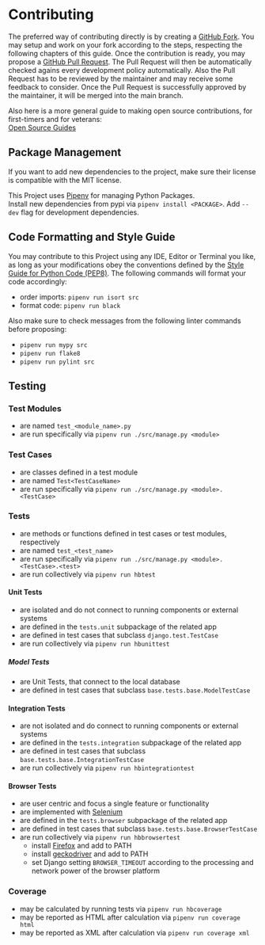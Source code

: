 # Contributing

The preferred way of contributing directly is by creating a [GitHub Fork](https://github.com/djbrown/hbscorez/fork).
You may setup and work on your fork according to the steps, respecting the following chapters of this guide.
Once the contribution is ready, you may propose a [GitHub Pull Request](https://github.com/djbrown/hbscorez/pulls).
The Pull Request will then be automatically checked agains every development policy automatically.
Also the Pull Request has to be reviewed by the maintainer and may receive some feedback to consider.
Once the Pull Request is successfully approved by the maintainer, it will be merged into the main branch.

Also here is a more general guide to making open source contributions, for first-timers and for veterans:  
[Open Source Guides](https://opensource.guide/)

## Package Management

If you want to add new dependencies to the project, make sure their license is compatible with the MIT license.

This Project uses [Pipenv](https://github.com/pypa/pipenv/) for managing Python Packages.  
Install new dependencies from pypi via `pipenv install <PACKAGE>`.
Add `--dev` flag for development dependencies.

## Code Formatting and Style Guide

You may contribute to this Project using any IDE, Editor or Terminal you like, as long as your modifications obey the conventions defined by the [Style Guide for Python Code (PEP8)](https://www.python.org/dev/peps/pep-0008/).
The following commands will format your code accordingly:

- order imports: `pipenv run isort src`
- format code: `pipenv run black`

Also make sure to check messages from the following linter commands before proposing:

- `pipenv run mypy src`
- `pipenv run flake8`
- `pipenv run pylint src`

## Testing

### Test Modules

- are named `test_<module_name>.py`
- are run specifically via `pipenv run ./src/manage.py <module>`

### Test Cases

- are classes defined in a test module
- are named `Test<TestCaseName>`
- are run specifically via `pipenv run ./src/manage.py <module>.<TestCase>`

### Tests

- are methods or functions defined in test cases or test modules, respectively
- are named `test_<test_name>`
- are run specifically via `pipenv run ./src/manage.py <module>.<TestCase>.<test>`
- are run collectively via `pipenv run hbtest`

#### Unit Tests

- are isolated and do not connect to running components or external systems
- are defined in the `tests.unit` subpackage of the related app
- are defined in test cases that subclass `django.test.TestCase`
- are run collectively via `pipenv run hbunittest`

##### Model Tests

- are Unit Tests, that connect to the local database
- are defined in test cases that subclass `base.tests.base.ModelTestCase`

#### Integration Tests

- are not isolated and do connect to running components or external systems
- are defined in the `tests.integration` subpackage of the related app
- are defined in test cases that subclass `base.tests.base.IntegrationTestCase`
- are run collectively via `pipenv run hbintegrationtest`

#### Browser Tests

- are user centric and focus a single feature or functionality
- are implemented with [Selenium](https://www.selenium.dev/)
- are defined in the `tests.browser` subpackage of the related app
- are defined in test cases that subclass `base.tests.base.BrowserTestCase`
- are run collectively via `pipenv run hbbrowsertest`
  - install [Firefox](https://www.mozilla.org/firefox/) and add to PATH
  - install [geckodriver](https://github.com/mozilla/geckodriver) and add to PATH
  - set Django setting `BROWSER_TIMEOUT` according to the processing and network power of the browser platform

### Coverage

- may be calculated by running tests via `pipenv run hbcoverage`
- may be reported as HTML after calculation via `pipenv run coverage html`
- may be reported as XML after calculation via `pipenv run coverage xml`
